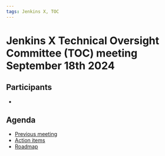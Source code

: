 ```yaml
---
tags: Jenkins X, TOC
---
```

# Jenkins X Technical Oversight Committee (TOC) meeting September 18th 2024

## Participants

-  <fill in>

## Agenda

- [Previous meeting](2024-07-10.md)
- [Action items](https://github.com/orgs/jenkins-x/projects/21/views/1)
- [Roadmap](https://github.com/orgs/jenkins-x/projects/23/views/1)
